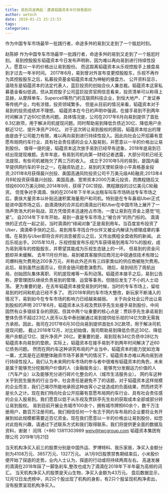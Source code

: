 ```yaml
---
title: 易到风波再起：遭遇韬蕴资本半价抛售股份
author: wetech
date: 2019-01-21 15:13:53
tags: 
categories: 
---
```

作为中国专车市场最早一批践行者，命途多舛的易到又走到了一个尴尬时刻。
<!-- more -->
赵陈婷
作为中国专车市场最早一批践行者，命途多舛的易到又走到了一个尴尬时刻。
易到控股股东韬蕴资本今日发布声明称，因为难以再向易到进行持续性投入，愿意以一半的价格出让易到股份。
而这距离韬蕴资本从乐视控股手上接盘易到才过去一年半时间。
2017年6月，易到曾对外宣布变更控股股东，乐视不再作为其控股股东之后，私募投资基金韬蕴资本成为神秘的接盘方。
公开资料显示，温晓东是韬蕴资本的法定代表人，蓝巨投资的创始合伙人兼总裁。韬蕴资本这家私募基金看似低调，但从其控股子公司蓝巨投资官网信息看来，投资清单可以称得上显赫，从摩拜单车、Supercell等热门的互联网科技企业，到恒大地产、广发证券等传统产业，均有涉猎，投资领域繁多。
但是从目前的情况来看，韬蕴资本对于易到的投资成绩并不理想。
韬蕴资本在今日的声明中强调，在接手易到不到两年时间解决了近60亿债务问题。具体情况是，公司在2017年6月向易到提供了首批6.3亿款项，用于解决司机提现问题。同时帮助易到降低负债近30亿、降低用户余额近12亿、提升净资产26亿。
对于这次转让易到股权的原因，韬蕴资本给出的理由是由于公司能力有限，难以再向易到进行持续性投入。因此向社会公开招募有意愿布局网约车行业、具有社会责任感的企业入股易到，并愿意以一半的价格出让易到股份。
值得一提的是，韬蕴资本这次放手易到已经早有迹象，2018年底易到已经出现提现难题。去年年底，有易到司机向第一财经记者透露，大部分司机已经无法提现，有些司机被拖欠了两三万的收入。
成立于2010年5月的易到，是国内最早提供网约车的平台之一。在融资轨迹上，易到的天使轮获徐小平真格基金投资;2011年8月获得晨兴创投、美国高通风险投资公司千万美元级A轮融资;2013年4月B轮投资获得晨兴创投、美国高通、宽带资本2000万美元投资，而携程随后又领投6000万美元B轮;2014年9月，获得了GIC领投、携程跟投的过亿美元C轮融资。
但竞争对手滴滴、快的在2014年下半年从出租车叫车市场转战专车市场之后，裹挟大量资本以补贴迅速积累海量用户和司机。特别是在专车鼻祖Uber正式挺进中国市场之后，由滴滴快的合并后的滴滴出行和Uber在中国市场上展开了一场声势浩大的补贴战，双方凭借资本迅速抢占市场，一度让易到在资金上感觉“吃紧”。
自2014年下半年开始，易到一直是专车市场上“被合并”的热门标的。
滴滴快的正式在一起之前，当时滴滴的“绯闻对象”正是易到用车。当百度宣布投资了Uber，滴滴牵手快的之后，易到用车寻找合作伙伴又被业内解读为顺理成章的事情。在易到与Uber即将合并的消息被否认之后，又传出携程全盘收购的新闻。
此后乐视出手。2015年10月，乐视控股宣布乐视汽车获得易到用车70%的股权，成为易到用车的控股股东，并寄望其能成为乐视生态链上的一环。
但易到的资金问题却并未缓解。
去年11月份开始，易到被其客服供应商河北中锐通信技术有限公司爆料拖欠费用达200多万元，并称此外还共有三四家类似的供应商被拖欠费用。此后，易到虽然出面否认，但资金链问题愈演愈烈。
随后，易到经历了周航出局、创始团队集体离职、司机提现难等一系列动荡。韬蕴资本接手之后，易到公告称，原管理团队继续负责易到的管理、运营等事务。但随后发生了不小的人士动荡。
更为重要的是，在去年韬蕴资本接受易到的时候，当时的专车市场上，留给易到的时间和机会已经不多了。
而2018年网约车市场大整改，新玩家不断涌入的情况下，易到如今在专车市场的影响力已经越来越弱。
 
关于向全社会公开出让易到股权的声明
2017年6月，韬蕴资本从乐视及贾跃亭先生处接手易到股份，中间固然有众多错综复杂的原因，但其中两个址重要的核心点是：贾跃亭先生承诺易到整体负债不超过23亿人民币以及中泰创展通过易到提供给乐视的14亿欠款无需我方承担。因此，我司在2017年6月30日向易到提供首批6.3亿款项，用于解决司机提现问题。
截止2018年12月，对比初始值，我司帮助易到降低负债近30亿、降低用户余额近12亿、提升净资产 26亿。更重要的是，易到现有34亿负债中28亿为韬蕴资本向易到的垫款。实际上，韬蕴资本在接手易到不到两年时间解决了近60亿债务问题。
然而在网约车这种讲究布局的产业当中，韬蕴资本的能力犹如沧海一粟，尤其是在近期整体融资市场不甚景气的情况下，韬蕴资本亦难以再向易到进行持续性投入。我们认为未来网约车市场的参与者中很难有韬蕴资本的角色，未来是属于能够充分挖掘用户价值的人（金融服务业）、能够充分发掘运力价值的人（汽车产业）以及能够充分进行碎片化整合的人（城市生活服务业）。
网约车这种关乎到民生服务的行业当中，社会责任是避免不了的话题，对于韬蕴资本这样规模的企业而言，我们己竭尽所能地承担这种由宵小之徒造成的负面结果，然而终究不是长久之计。现在我们特向社会公开招募有意愿布局网约车行业、具有社会责任感的企业入股易到。我们愿意以低于从乐视及贾跃亭先生处的获取成本全部或部分转让易到股权。
易到目前开展业务城市100余个，拥有城市牌照60余个，数千万注册用户，数百万注册司机。我们相信任何一个有志于网约车布局的企业要将业务开展到如此规模都需要近百亿资金。现在我们愿意以一半的价格出让易到股份，如您对此抱有兴趣，请通过下述联系方式和我们取得联系，我们将提供更全面的数据及资料，谢谢！
闰玮（+86) 13811303989 weiy@twcgroup.com
韬蕴资本集团有限公司
2019年1月21日
 
 
当天机构净买入前三的股票分别是中国外运、罗博特科、我乐家居，净买入金额分别为4108万元、3857万元、1327万元。
从1月9日股票禁售期结束后，小米股价便开始了探底的走势。业内人士认为，探底的行动或将持续两周左右。
高速发展的滴滴在2018年踩了一脚急刹车,整改也成为了滴滴在2018年下半年最为高频的词汇。
当天机构净买入的股票是天山生物，净买入金额为43万元。
盘后数据显示，12月12日龙虎榜中，共2只个股出现了机构的身影，有2只个股呈现机构净卖出，没有股票呈现机构净买入。
